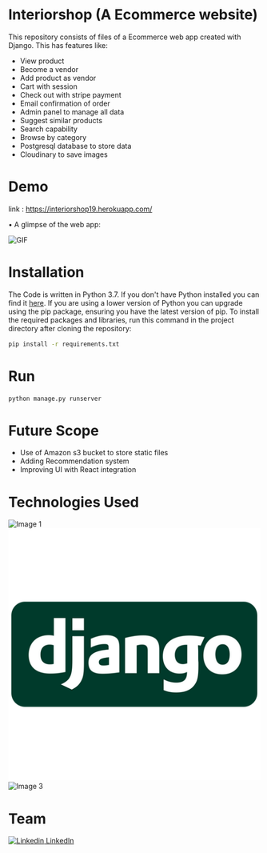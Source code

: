 # Interiorshop (A Ecommerce website)

This repository consists of files of a Ecommerce web app created with Django. This has features like:
- View product
- Become a vendor
- Add product as vendor
- Cart with session
- Check out with stripe payment
- Email confirmation of order
- Admin panel to manage all data
- Suggest similar products
- Search capability
- Browse by category
- Postgresql database to store data
- Cloudinary to save images


# Demo

link : https://interiorshop19.herokuapp.com/

• A glimpse of the web app:

 ![GIF](https://github.com/preethu19/interiorshop19/blob/main/interiorshopgif.gif)


# Installation

The Code is written in Python 3.7. If you don't have Python installed you can find it [here](https://www.python.org/downloads/). If you are using a lower version of Python you can upgrade using the pip package, ensuring you have the latest version of pip. To install the required packages and libraries, run this command in the project directory after cloning the repository:
```bash
pip install -r requirements.txt
```
# Run

```python
python manage.py runserver
```

# Future Scope

- Use of Amazon s3 bucket to store static files
- Adding Recommendation system
- Improving UI with React integration


# Technologies Used

![Image 1](https://camo.githubusercontent.com/2fb0723ef80f8d87a51218680e209c66f213edf8/68747470733a2f2f666f7274686562616467652e636f6d2f696d616765732f6261646765732f6d6164652d776974682d707974686f6e2e737667)
![Image 2](https://github.com/preethu19/interiorshop19/blob/main/django-logo.png)
![Image 3](https://gunicorn.org/images/logo.jpg)

# Team
[![Linkedin](https://i.stack.imgur.com/gVE0j.png) LinkedIn](https://www.linkedin.com/in/preetham19/)
&nbsp;
